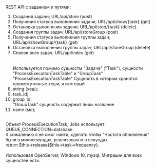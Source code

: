 REST API c заданием и путями: <br>
1)	Создания задачи; URL/api/store (post)  <br>
2)	Получения статуса выполнения задачи; URL/api/show/{task} (get) <br>
3)	Остановка выполнения задачи; URL/api/stop/{task} (delete)<br>
4)	Создания группы задач; URL/api/storeGroup (post) <br>
5)	Получения статуса выполнения группы задач; URL/api/showGroup/{task} (get) <br>
6)	Остановка выполнения группы задач; URL/api/storeGroup (delete) <br> 
7)	Список всех задач; URL/api/index (get) <br>
 <br> <br>
Используется помимо сущностм "Задача" ("Task"), сущности "ProcessExecutionTaskTable" и "GroupTask" <br>
"ProcessExecutionTaskTable" Сущность в котором хранятся промежуточные хеши, и итоговый<br>
1)	string (хеш); <br>
2)	task_id; <br>
3)	group_id; <br>
"GroupTask" сущность содержит лишь название <br>
1)	name (мс); <br>
 <br>
Объект ProcessExecutionTask, Jobs использует QUEUE_CONNECTION=database. <br>
К сожалению я не смог найти, сделать чтобы "Частота обновления" были в милисекундах, реализованно в секундах. <br>
    return $this->release($this->task->frequency); <br>
    <br>
Использовал OpenServer, Windows 10, mysql. Миграции для всех сущностей есть. 
